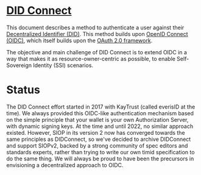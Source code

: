 # [DID Connect](spec/DIDConnect.md)

This document describes a method to authenticate a user against their [Decentralized Identifier (DID)](https://www.w3.org/TR/did-core/). This method builds upon [OpenID Connect (OIDC)](https://openid.net/developers/specs/), which itself builds upon the [OAuth 2.0 framework](https://tools.ietf.org/html/rfc6749).

The objective and main challenge of DID Connect is to extend OIDC in a way that makes it as resource-owner-centric as possible, to enable Self-Sovereign Identity (SSI) scenarios.

# Status

The DID Connect effort started in 2017 with KayTrust (called everisID at the time). We always provided this OIDC-like authentication mechanism based on the simple principle that your wallet is your own Authorization Server, with dynamic signing keys. At the time and until 2022, no similar approach existed. However, SIOP in its version 2 now has converged towards the same principles as DIDConnect, so we've decided to archive DIDConnect and support SIOPv2, backed by a strong community of spec editors and standards experts, rather than trying to write our own timid specification to do the same thing. We will always be proud to have been the precursors in envisioning a decentralized approach to OIDC.
